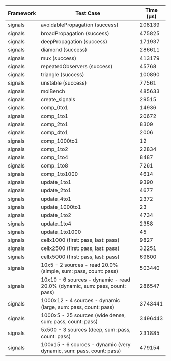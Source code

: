 | Framework | Test Case | Time (μs) |
| --- | --- | --- |
| signals | avoidablePropagation (success) | 208139 |
| signals | broadPropagation (success) | 475825 |
| signals | deepPropagation (success) | 171937 |
| signals | diamond (success) | 286611 |
| signals | mux (success) | 413179 |
| signals | repeatedObservers (success) | 45768 |
| signals | triangle (success) | 100890 |
| signals | unstable (success) | 77561 |
| signals | molBench | 485633 |
| signals | create_signals | 29515 |
| signals | comp_0to1 | 14936 |
| signals | comp_1to1 | 20672 |
| signals | comp_2to1 | 8309 |
| signals | comp_4to1 | 2006 |
| signals | comp_1000to1 | 12 |
| signals | comp_1to2 | 22834 |
| signals | comp_1to4 | 8487 |
| signals | comp_1to8 | 7261 |
| signals | comp_1to1000 | 4614 |
| signals | update_1to1 | 9390 |
| signals | update_2to1 | 4677 |
| signals | update_4to1 | 2372 |
| signals | update_1000to1 | 23 |
| signals | update_1to2 | 4734 |
| signals | update_1to4 | 2358 |
| signals | update_1to1000 | 45 |
| signals | cellx1000 (first: pass, last: pass) | 9827 |
| signals | cellx2500 (first: pass, last: pass) | 32251 |
| signals | cellx5000 (first: pass, last: pass) | 69800 |
| signals | 10x5 - 2 sources - read 20.0% (simple, sum: pass, count: pass) | 503440 |
| signals | 10x10 - 6 sources - dynamic - read 20.0% (dynamic, sum: pass, count: pass) | 286547 |
| signals | 1000x12 - 4 sources - dynamic (large, sum: pass, count: pass) | 3743441 |
| signals | 1000x5 - 25 sources (wide dense, sum: pass, count: pass) | 3496443 |
| signals | 5x500 - 3 sources (deep, sum: pass, count: pass) | 231885 |
| signals | 100x15 - 6 sources - dynamic (very dynamic, sum: pass, count: pass) | 479154 |
